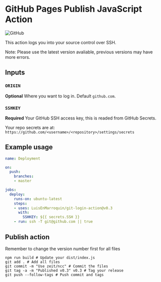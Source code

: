 # GitHub Pages Publish JavaScript Action

![GitHub](https://github.com/LuisEnMarroquin/git-login-action/workflows/Testing/badge.svg)

This action logs you into your source control over SSH.

Note: Please use the latest version avaliable, previous versions may have more errors.

## Inputs

### `ORIGIN`

**Optional** Where you want to log in. Default `github.com`.

### `SSHKEY`

**Required** Your GitHub SSH access key, this is readed from GitHub Secrets.

Your repo secrets are at: `https://github.com/<username>/<repository>/settings/secrets`

## Example usage

```yml
name: Deployment

on:
  push:
    branches:
    - master

jobs:
  deploy:
    runs-on: ubuntu-latest
    steps:
    - uses: LuisEnMarroquin/git-login-action@v0.3
      with:
        SSHKEY: ${{ secrets.SSH }}
    - run: ssh -T git@github.com || true
```

## Publish action

Remember to change the version number first for all files

```shell
npm run build # Update your dist/index.js
git add . # Add all files
git commit -m "Use zeit/ncc" # Commit the files
git tag -a -m "Published v0.3" v0.3 # Tag your release
git push --follow-tags # Push commit and tags
```
